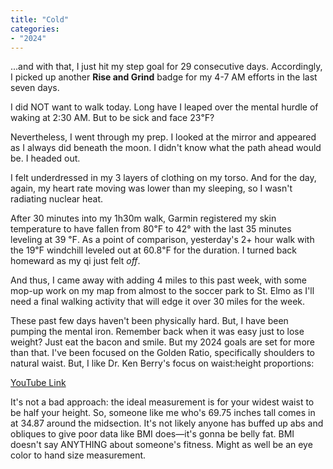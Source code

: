 ```yaml
---
title: "Cold"
categories:
- "2024"
---
```


...and with that, I just hit my step goal for 29 consecutive days.  Accordingly, I picked up another **Rise and Grind** badge for my 4-7 AM efforts in the last seven days.

I did NOT want to walk today.  Long have I leaped over the mental hurdle of waking at 2:30 AM.  But to be sick and face 23℉?  

Nevertheless, I went through my prep.  I looked at the mirror and appeared as I always did beneath the moon.  I didn't know what the path ahead would be.  I headed out.  

I felt underdressed in my 3 layers of clothing on my torso.  And for the day, again, my heart rate moving was lower than my sleeping, so I wasn't radiating nuclear heat.  

After 30 minutes into my 1h30m walk, Garmin registered my skin temperature to have fallen from 80℉ to 42° with the last 35 minutes leveling at 39 ℉.  As a point of comparison, yesterday's 2+ hour walk with the 19℉ windchill leveled out at 60.8℉ for the duration.  I turned back homeward as my qi just felt *off*.

And thus, I came away with adding 4 miles to this past week, with some mop-up work on my map from almost to the soccer park to St. Elmo as I'll need a final walking activity that will edge it over 30 miles for the week. 

These past few days haven't been physically hard.  But, I have been pumping the mental iron.  Remember back when it was easy just to lose weight?  Just eat the bacon and smile.  But my 2024 goals are set for more than that.  I've been focused on the Golden Ratio, specifically shoulders to natural waist.  But, I like Dr. Ken Berry's focus on waist:height proportions:

[YouTube Link](https://www.youtube.com/watch?v=Dz3Pj9nq6dI)

It's not a bad approach: the ideal measurement is for your widest waist to be half your height.  So, someone like me who's 69.75 inches tall comes in at 34.87 around the midsection.  It's not likely anyone has buffed up abs and obliques to give poor data like BMI does—it's gonna be belly fat.  BMI doesn't say ANYTHING about someone's fitness.  Might as well be an eye color to hand size measurement.

